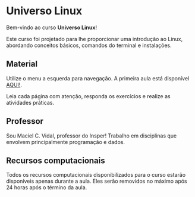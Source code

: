 # Universo Linux

Bem-vindo ao curso **Universo Linux**!

Este curso foi projetado para lhe proporcionar uma introdução ao Linux, abordando conceitos básicos, comandos do terminal e instalações.

## Material

Utilize o menu a esquerda para navegação. A primeira aula está disponível [AQUI!](modules/01-intro/intro.md).

Leia cada página com atenção, responda os exercícios e realize as atividades práticas.

## Professor

Sou Maciel C. Vidal, professor do Insper! Trabalho em disciplinas que envolvem principalmente programação e dados.

## Recursos computacionais

Todos os recursos computacionais disponibilizados para o curso estarão disponíveis apenas durante a aula. Eles serão removidos no máximo após 24 horas após o término da aula.